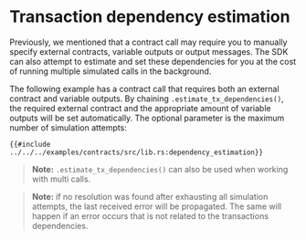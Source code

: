 # Transaction dependency estimation

Previously, we mentioned that a contract call may require you to manually specify external contracts, variable outputs or output messages. The SDK can also attempt to estimate and set these dependencies for you at the cost of running multiple simulated calls in the background.

The following example has a contract call that requires both an external contract and variable outputs. By chaining `.estimate_tx_dependencies()`, the required external contract and the appropriate amount of variable outputs will be set automatically. The optional parameter is the maximum number of simulation attempts:

```rust,ignore
{{#include ../../../examples/contracts/src/lib.rs:dependency_estimation}}
```

> **Note:** `.estimate_tx_dependencies()` can also be used when working with multi calls.

> **Note:** if no resolution was found after exhausting all simulation attempts, the last received error will be propagated. The same will happen if an error occurs that is not related to the transactions dependencies.
